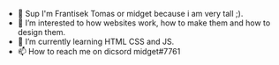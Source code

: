 - 👋 Sup I'm Frantisek Tomas or midget because i am very tall ;).
- 👀 I’m interested to how websites work, how to make them and how to design them.
- 🌱 I’m currently learning HTML CSS and JS.
- 📫 How to reach me on dicsord midget#7761
